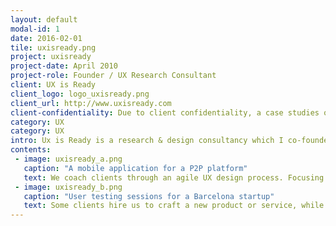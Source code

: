 ```yaml
---
layout: default
modal-id: 1
date: 2016-02-01
tile: uxisready.png
project: uxisready
project-date: April 2010
project-role: Founder / UX Research Consultant
client: UX is Ready
client_logo: logo_uxisready.png
client_url: http://www.uxisready.com
client-confidentiality: Due to client confidentiality, a case studies of this projects is only available on request.
category: UX
category: UX
intro: Ux is Ready is a research & design consultancy which I co-founded in early 2014 to support the rapidly emerging startup scene in Barcelona.
contents:
 - image: uxisready_a.png
   caption: "A mobile application for a P2P platform" 
   text: We coach clients through an agile UX design process. Focusing on helping teams understand their end users, within the context of the design problem they are solving.
 - image: uxisready_b.png
   caption: "User testing sessions for a Barcelona startup"
   text: Some clients hire us to craft a new product or service, while others need to improve their existing user experiences. We tailor our process to meet individual clients needs and budget, shaping products and services that work and customers enjoy using.
---
```

